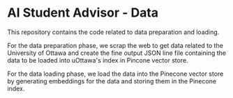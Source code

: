 # AI Student Advisor - Data

This repository contains the code related to data preparation and loading.

For the data preparation phase, we scrap the web to get data related to the University of Ottawa and create the fine output JSON line file containing the data to be loaded into uOttawa's index in Pincone vector store.

For the data loading phase, we load the data into the Pinecone vector store by generating embeddings for the data and storing them in the Pinecone index.
